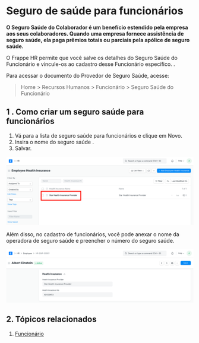 # Seguro de saúde para funcionários



**O Seguro Saúde do Colaborador é um benefício estendido pela empresa aos seus colaboradores. Quando uma empresa fornece assistência de seguro saúde, ela paga prêmios totais ou parciais pela apólice de seguro saúde.**

O Frappe HR permite que você salve os detalhes do Seguro Saúde do Funcionário e vincule-os ao cadastro desse Funcionário específico. .

Para acessar o documento do Provedor de Seguro Saúde, acesse:


> Home > Recursos Humanos > Funcionário > Seguro Saúde do Funcionário
> 
> 

## 1 . Como criar um seguro saúde para funcionários

1. Vá para a lista de seguro saúde para funcionários e clique em Novo.
2. Insira o nome do seguro saúde .
3. Salvar.

![Employee](/files/health-insurance.png)

Além disso, no cadastro de funcionários, você pode anexar o nome da operadora de seguro saúde e preencher o número do seguro saúde.

![Funcionário](/files/employee-health-insurance.png)

## 2. Tópicos relacionados

1. [Funcionário](/docs/pt/human-resources/employee)


